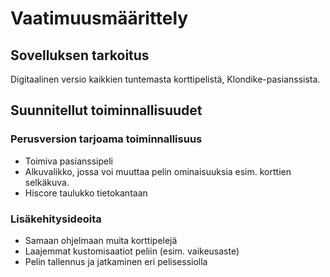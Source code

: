# Vaatimuusmäärittely

## Sovelluksen tarkoitus

Digitaalinen versio kaikkien tuntemasta korttipelistä, Klondike-pasianssista.

## Suunnitellut toiminnallisuudet

### Perusversion tarjoama toiminnallisuus

- Toimiva pasianssipeli
- Alkuvalikko, jossa voi muuttaa pelin ominaisuuksia esim. korttien selkäkuva.
- Hiscore taulukko tietokantaan

### Lisäkehitysideoita

- Samaan ohjelmaan muita korttipelejä
- Laajemmat kustomisaatiot peliin (esim. vaikeusaste)
- Pelin tallennus ja jatkaminen eri pelisessiolla
